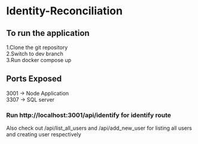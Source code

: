 # Identity-Reconciliation
## To run the application
  1.Clone the git repository</br>
  2.Switch to dev branch</br>
  3.Run docker compose up</br>
## Ports Exposed
  3001 -> Node Application</br>
  3307 -> SQL server
### Run http://localhost:3001/api/identify for identify route
Also check out /api/list_all_users and /api/add_new_user for listing all users and creating user respectively
